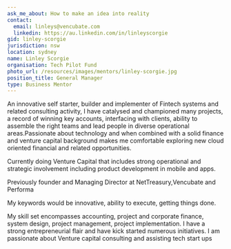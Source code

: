 ```yaml
---
ask_me_about: How to make an idea into reality
contact:
  email: linleys@vencubate.com
  linkedin: https://au.linkedin.com/in/linleyscorgie
gid: linley-scorgie
jurisdiction: nsw
location: sydney
name: Linley Scorgie
organisation: Tech Pilot Fund
photo_url: /resources/images/mentors/linley-scorgie.jpg
position_title: General Manager
type: Business Mentor
---
```


An innovative self starter, builder and implementer of Fintech systems and related consulting activity, I have catalysed and championed many projects, a record of winning key accounts, interfacing with clients, ability to assemble the right teams and lead people in diverse operational areas.Passionate about technology and when combined with a solid finance and venture capital background makes me comfortable exploring new cloud oriented financial and related opportunities.

Currently doing Venture Capital that includes strong operational and strategic involvement including product development in mobile and apps. 

Previously founder and Managing Director at NetTreasury,Vencubate and Performa 

My keywords would be innovative, ability to execute, getting things done. 

My skill set encompasses accounting, project and corporate finance, system design, project management, project implementation. I have a strong entrepreneurial flair and have kick started numerous initiatives. I am passionate about Venture capital consulting and assisting tech start ups